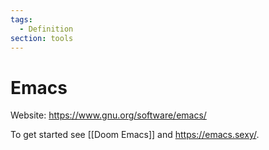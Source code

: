```yaml
---
tags:
  - Definition
section: tools
---
```

# Emacs

Website: <https://www.gnu.org/software/emacs/>

To get started see [[Doom Emacs]] and <https://emacs.sexy/>.